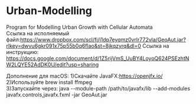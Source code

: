 # Urban-Modelling
Program for Modelling Urban Growth with Cellular Automata  
Ссылка на исполняемый файл:https://www.dropbox.com/scl/fi/j1dp7eyqmz0vrlr772vla/GeoAut.jar?rlkey=dwvu6gkr091x75p55b0q6flao&st=8jkqzyrq&dl=0
Ссылка на инструкцию: https://docs.google.com/document/d/1Z5rijVmS_UuBY4LoyoQ624PSEzhtNW2LQYE52AdDK0U/edit?usp=sharing

Дополнение для macOS:
1)Скачайте JavaFX:https://openjfx.io/  
2)Используйте brew install ffmpeg  
3)Запускайте через:  java --module-path /path/to/javafx/lib --add-modules javafx.controls,javafx.fxml -jar GeoAut.jar